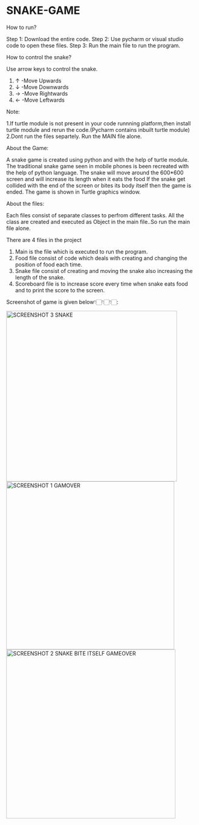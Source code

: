 # SNAKE-GAME
How to run?

Step 1: Download the entire code.
Step 2: Use pycharm or visual studio code to open these files.
Step 3: Run the main file to run the program.

How to control the snake?

Use arrow keys to control the snake.
 1. ↑ -Move Upwards
 2. ↓ -Move Downwards
 3. → -Move Rightwards
 4. ← -Move Leftwards
  
Note:

1.If turtle module is not present in your code runnning platform,then install turtle module and rerun the code.(Pycharm contains inbuilt turtle module)
2.Dont run the files separtely. Run the MAIN file alone.


About the Game:

A snake game is created using python and with the help of turtle module. 
The traditional snake game seen in mobile phones is been recreated with the help of python language. 
The snake will move around the 600*600 screen and will increase its length when it eats the food 
If the snake get collided with the end of the screen or bites its body itself then the game is ended.
The game is shown in Turtle graphics window.

About the files:

Each files consist of separate classes to perfrom different tasks. 
All the class are created and executed as Object in the main file..So run the main file alone.

There are 4  files in the project

1. Main is the file which is executed to run the program.
2. Food file consist of code which deals with creating and changing the position of food each time.
3. Snake file consist of creating and moving the snake also increasing the length of the snake.
4. Scoreboard file is to increase score every time when snake eats food and to print the score to the screen.

Screenshot of game is given below👇🏻👇🏻👇🏻:

<img width="451" alt="SCREENSHOT 3 SNAKE" src="https://user-images.githubusercontent.com/109719075/196349711-389f8ab3-60e0-4a06-9f0b-1f51d8b46fd1.png">
<img width="444" alt="SCREENSHOT 1 GAMOVER" src="https://user-images.githubusercontent.com/109719075/196349715-3551ea44-4ff4-4d7f-930e-28c9249d7999.png">
<img width="447" alt="SCREENSHOT 2 SNAKE BITE ITSELF GAMEOVER" src="https://user-images.githubusercontent.com/109719075/196349718-cc08301c-030d-4819-ae08-dcd7f302544c.png">

